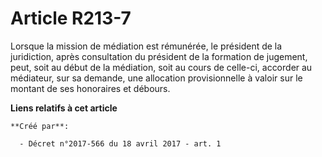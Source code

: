 # Article R213-7

Lorsque la mission de médiation est rémunérée, le président de la juridiction, après consultation du président de la
formation de jugement, peut, soit au début de la médiation, soit au cours de celle-ci, accorder au médiateur, sur sa demande,
une allocation provisionnelle à valoir sur le montant de ses honoraires et débours.

**Liens relatifs à cet article**

	**Créé par**:

	  - Décret n°2017-566 du 18 avril 2017 - art. 1
